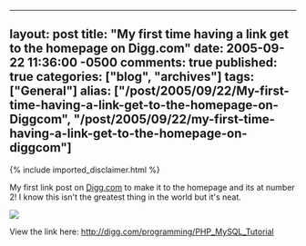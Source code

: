   ---
  layout: post
  title: "My first time having a link get to the homepage on Digg.com"
  date: 2005-09-22 11:36:00 -0500
  comments: true
  published: true
  categories: ["blog", "archives"]
  tags: ["General"]
  alias: ["/post/2005/09/22/My-first-time-having-a-link-get-to-the-homepage-on-Diggcom", "/post/2005/09/22/my-first-time-having-a-link-get-to-the-homepage-on-diggcom"]
  ---
<!-- more -->
{% include imported_disclaimer.html %}
<P>My first link post on <A href="http://digg.com/">Digg.com</A> to make it to the homepage and its at number 2! I know this isn't the greatest thing in the world but it's neat.</P>
<P><IMG src="/Blog/images/44/r_digg_ScreenShots.png" border=0></P>
<P>View the link here: <A href="http://digg.com/programming/PHP_MySQL_Tutorial">http://digg.com/programming/PHP_MySQL_Tutorial</A></P>

